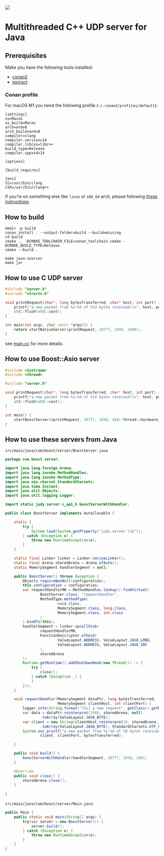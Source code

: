 [![](https://jitpack.io/v/denismakogon/judy.svg)](https://jitpack.io/#denismakogon/judy)

# Multithreaded C++ UDP server for Java

## Prerequisites

Make you have the following tools installed:
- [conan2](https://conan.io/)
- [jextract](https://jdk.java.net/jextract/)

### Conan profile

For macOS M1 you need the following profile (`~/.conan2/profiles/default`):
```text
[settings]
os=Macos
os_build=Macos
arch=armv8
arch_build=armv8
compiler=clang
compiler.version=14
compiler.libcxx=libc++
build_type=Release
compiler.cppstd=14

[options]

[build_requires]

[env]
CC=/usr/bin/clang
CXX=/usr/bin/clang++
```

If you're on something else like `linux` or `x86_64` arch, please following [these instructions](https://docs.conan.io/en/latest/reference/profiles.html).


## How to build

```shell
mkdir -p build
conan install . --output-folder=build --build=missing
cd build
cmake .. -DCMAKE_TOOLCHAIN_FILE=conan_toolchain.cmake -DCMAKE_BUILD_TYPE=Release
cmake --build .

make java-sources
make jar
```

## How to use C UDP server

```cpp
#include "server.h"
#include "structs.h"

void printRequest(char*, long bytesTransferred, char* host, int port) {
    printf("a new packet from %s:%d of %ld bytes received!\n", host, port, bytesTransferred);
    std::flush(std::cout);
}

int main(int argc, char const *argv[]) {
    return startNativeServer(printRequest, 20777, 2048, 1000);
}
```

see [main.cc](src/main.cc) for more details.


## How to use Boost::Asio server

```cpp
#include <iostream>
#include <thread>

#include "server.h"

void printRequest(char*, long bytesTransferred, char* host, int port) {
    printf("a new packet from %s:%d of %ld bytes received!\n", host, port, bytesTransferred);
    std::flush(std::cout);
}

int main() {
    startBoostServer(&printRequest, 20777, 2048, std::thread::hardware_concurrency());
}
```

## How to use these servers from Java

`src/main/java/com/boost/server/BoostServer.java`
```java
package com.boost.server;

import java.lang.foreign.Arena;
import java.lang.invoke.MethodHandles;
import java.lang.invoke.MethodType;
import java.nio.charset.StandardCharsets;
import java.time.Instant;
import java.util.Objects;
import java.util.logging.Logger;

import static judy.server.c_api_h.boostServerWithHandler;

public class BoostServer implements AutoClosable {

    static {
        try {
            System.load(System.getProperty("judy.server.lib"));
        } catch (Exception e) {
            throw new RuntimeException(e);
        }
    }

    static final Linker linker = Linker.nativeLinker();
    static final Arena sharedArena = Arena.ofAuto();
    static MemorySegment handlerSegment = null;

    public BoostServer() throws Exception {
        Objects.requireNonNull(configuration);
        this.configuration = configuration;
        var requestHandlerMH = MethodHandles.lookup().findVirtual(
                BoostServer.class, "requestHandler",
                MethodType.methodType(
                        void.class,
                        MemorySegment.class, long.class,
                        MemorySegment.class, int.class
                )
        ).bindTo(this);
        handlerSegment = linker.upcallStub(
                requestHandlerMH,
                FunctionDescriptor.ofVoid(
                        ValueLayout.ADDRESS, ValueLayout.JAVA_LONG,
                        ValueLayout.ADDRESS, ValueLayout.JAVA_INT
                ),
                sharedArena
        );
        Runtime.getRuntime().addShutdownHook(new Thread(() -> {
            try {
                close();
            } catch (Exception _) {
            }
        }));
    }

    void requestHandler(MemorySegment dataPtr, long bytesTransferred,
                        MemorySegment clientHost, int clientPort) {
        logger.info(String.format("[%s] a new request", getClass().getName()));
        var data = dataPtr.reinterpret(2048, sharedArena, null)
                .toArray(ValueLayout.JAVA_BYTE);
        var client = new String(clientHost.reinterpret(9, sharedArena, null)
                .toArray(ValueLayout.JAVA_BYTE), StandardCharsets.UTF_8);
        System.out.printf("a new packet from %s:%d of %d bytes received!\n",
                client, clientPort, bytesTransferred);

    }

    public void build() {
        boostServerWithHandler(handlerSegment, 20777, 2048, 100);
    }

    @Override
    public void close() {
        sharedArena.close();
    }
    
}
```

`src/main/java/com/boost/server/Main.java`:
```java
public Main {
    public static void main(String[] args) {
        try(var server = new BoostServer()) {
            server.build();
        } catch (Exception e) {
            throw new RuntimeException(e);
        }
    }
}
```
